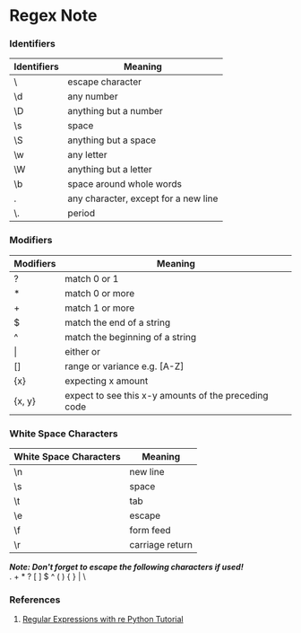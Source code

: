 Regex Note
==========

### Identifiers

| Identifiers | Meaning |
|-------------|---------|
| \  | escape character |
| \d | any number |
| \D | anything but a number |
| \s | space |
| \S | anything but a space |
| \w | any letter |
| \W | anything but a letter |
| \b | space around whole words |
| .  | any character, except for a new line |
| \\. | period |

### Modifiers

| Modifiers | Meaning |
|-----------|---------|
| ? | match 0 or 1 |
| * | match 0 or more |
| + | match 1 or more|
| $ | match the end of a string |
| ^ | match the beginning of a string |
| &#124; | either or |
| [] | range or variance e.g. [A-Z]|
| {x}  | expecting x amount |
| {x, y} | expect to see this x-y amounts of the preceding code

### White Space Characters

| White Space Characters | Meaning |
|-----------|---------|
| \n | new line |
| \s | space |
| \t | tab |
| \e | escape |
| \f | form feed |
| \r | carriage return |

**_Note: Don't forget to escape the following characters if used!_**  
. + * ? [ ] $ ^ ( ) { } | \


### References

1. [Regular Expressions with re Python Tutorial](https://pythonprogramming.net/regular-expressions-regex-tutorial-python-3/)

